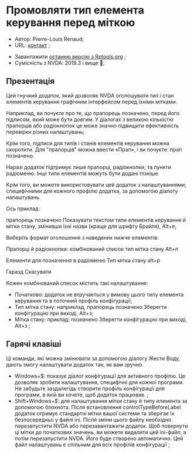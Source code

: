 # Промовляти тип елемента керування перед міткою

* Автор: Pierre-Louis Renaud;
* URL: [контакт](https://www.rptools.org/NVDA-Thunderbird/toContact.html) ;
<!-- * Завантажити [стабільну версію][1] ; -->
* Завантажити [останню версію з Rptools.org](https://www.rptools.org/?p=9200) ;
* Сумісність з NVDA: 2019.3 і вище ;
<!-- * [Вихідний код на GitHub][2] ; --> 

## Презентація
Цей гнучкий додаток, який дозволяє NVDA оголошувати тип і стан елементів керування графічним інтерфейсом перед їхніми мітками.

Наприклад, ви почуєте про те, що прапорець позначено, перед його підписом, який може бути довгим. 
У діалогах з великою кількістю прапорців або радіокнопок це може значно підвищити ефективність перевірки різних налаштувань;

Крім того, підписи для типів і станів елементів керування можна скоротити. Для "прапорців" можна ввести «Прап», і ви почуєте: прап позначено. 

Наразі додаток підтримує лише прапорці, радіокнопки, та пункти радіоменю. 
Інші типи елементів можуть бути додані пізніше.

Крім того, ви можете використовувати цей додаток з налаштуваннями, специфічними для кожного профілю додатка, за допомогою діалогу налаштувань.

Ось приклад:

прапорець позначено Показувати текстом типи елементів керування й мітки стану, змінивши їхні назви (краще для шрифту Брайля), Alt+е,  

Виберіть формат оголошення з наведених нижче елементів:

Прапорці й радіокнопки: комбінований список тип мітка стану Alt+п

Елементи для позначення в радіоменю Тип мітка стану alt+р

Гаразд Скасувати

Кожен комбінований список містить такі налаштування:

* Початково: додаток не втручається у вимову цього типу елемента керування та в поточний профіль конфігурації;
* Тип мітка стану: наприклад, прапорець позначено Зберегти конфігурацію при виході, Alt+з;
* Мітка стану: приклад: позначено Зберегти конфігурацію при виході, Alt+з ;

## Гарячі клавіші

Ці команди, які можна змінювати за допомогою діалогу Жести Воду, дають змогу налаштувати додаток так, як вам зручно.

* Windows+$: показує діалог конфігурації для активного профілю.
  Це дозволяє зробити налаштування, специфічні для кожної програми. Не забудьте заздалегідь створити профіль конфігурації для програми, в якій ви хочете, щоб додаток працював. ;
* Shift+Windows+$: для налаштування мітки стану й типу елемента за допомогою блокнота.
  Після встановлення controlTypeBeforeLabel додаток отримує стандартні мітки вашої системи та зберігає їх безпосередньо у файлі ini.
  Після зміни цього файлу необхідно перезапустити NVDA або перезавантажити додаток.
  Щоб повернути ці мітки до початкових значень, ви можете видалити цей ini-файл, а потім перезапустити NVDA. Його буде створено автоматично.
  Цей файл налаштувань є спільним для всіх профілів конфігурації ; 


<!-- Розділ посилань -->

[1]: https://github.com/RPTools-org/controlTypeBeforeLabel/releases/download/v2023.07.27/controlTypeBeforeLabel-2023.07.27.nvda-addon

[2]: https://github.com/RPTools-org/controlTypeBeforeLabel/
